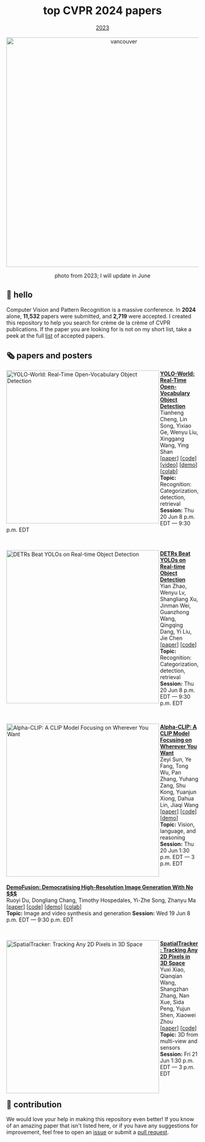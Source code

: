 <div align="center">
  <h1 align="center">top CVPR 2024 papers</h1>
  <a href="https://github.com/SkalskiP/top-cvpr-2023-papers">2023</a>
</div>

<br>

<div align="center">
  <img width="600" src="https://github.com/SkalskiP/top-cvpr-2023-papers/assets/26109316/2d7be39e-11a0-4298-ad90-c0645af0c5ac" alt="vancouver">
  <p>photo from 2023; I will update in June</p>
</div>

## 👋 hello

Computer Vision and Pattern Recognition is a massive conference. In **2024** alone,
**11,532** papers were submitted, and **2,719** were accepted. I created this repository
to help you search for crème de la crème of CVPR publications. If the paper you are
looking for is not on my short list, take a peek at the full
[list](https://cvpr.thecvf.com/Conferences/2024/AcceptedPapers) of accepted papers.

## 🗞️ papers and posters

<!--- AUTOGENERATED_PAPERS_LIST -->
<!---
   WARNING: DO NOT EDIT THIS LIST MANUALLY. IT IS AUTOMATICALLY GENERATED.
   HEAD OVER TO https://github.com/SkalskiP/top-cvpr-2024-papers/blob/master/CONTRIBUTING.md FOR MORE DETAILS ON HOW TO MAKE CHANGES PROPERLY.
-->

<p align="left">
<a href="https://cvpr.thecvf.com/media/PosterPDFs/CVPR%202024/30009.png?t=1717297681.2603958" title="YOLO-World: Real-Time Open-Vocabulary Object Detection"><img src="https://cvpr.thecvf.com/media/PosterPDFs/CVPR%202024/30009.png?t=1717297681.2603958" alt="YOLO-World: Real-Time Open-Vocabulary Object Detection" width="400px" align="left" /></a>
<a href="2401.17270" title="YOLO-World: Real-Time Open-Vocabulary Object Detection"><strong>YOLO-World: Real-Time Open-Vocabulary Object Detection</strong></a>
<br/>
Tianheng Cheng, Lin Song, Yixiao Ge, Wenyu Liu, Xinggang Wang, Ying Shan
<br/>
[<a href="https://arxiv.org/abs/2401.17270">paper</a>] [<a href="https://github.com/AILab-CVC/YOLO-World">code</a>] [<a href="https://youtu.be/X7gKBGVz4vs">video</a>] [<a href="https://huggingface.co/spaces/SkalskiP/YOLO-World">demo</a>] [<a href="https://colab.research.google.com/github/roboflow-ai/notebooks/blob/main/notebooks/zero-shot-object-detection-with-yolo-world.ipynb">colab</a>]
<br/>
<strong>Topic:</strong> Recognition: Categorization, detection, retrieval
<strong>Session:</strong> Thu 20 Jun 8 p.m. EDT — 9:30 p.m. EDT
</p>

<br/>
    

<p align="left">
<a href="https://cvpr.thecvf.com/media/PosterPDFs/CVPR%202024/31301.png?t=1717420504.9897285" title="DETRs Beat YOLOs on Real-time Object Detection"><img src="https://cvpr.thecvf.com/media/PosterPDFs/CVPR%202024/31301.png?t=1717420504.9897285" alt="DETRs Beat YOLOs on Real-time Object Detection" width="400px" align="left" /></a>
<a href="2304.08069" title="DETRs Beat YOLOs on Real-time Object Detection"><strong>DETRs Beat YOLOs on Real-time Object Detection</strong></a>
<br/>
Yian Zhao, Wenyu Lv, Shangliang Xu, Jinman Wei, Guanzhong Wang, Qingqing Dang, Yi Liu, Jie Chen
<br/>
[<a href="https://arxiv.org/abs/2304.08069">paper</a>] [<a href="https://github.com/lyuwenyu/RT-DETR">code</a>]   
<br/>
<strong>Topic:</strong> Recognition: Categorization, detection, retrieval
<strong>Session:</strong> Thu 20 Jun 8 p.m. EDT — 9:30 p.m. EDT
</p>

<br/>
    

<p align="left">
<a href="https://cvpr.thecvf.com/media/PosterPDFs/CVPR%202024/31492.png?t=1717327133.6073072" title="Alpha-CLIP: A CLIP Model Focusing on Wherever You Want"><img src="https://cvpr.thecvf.com/media/PosterPDFs/CVPR%202024/31492.png?t=1717327133.6073072" alt="Alpha-CLIP: A CLIP Model Focusing on Wherever You Want" width="400px" align="left" /></a>
<a href="2312.03818" title="Alpha-CLIP: A CLIP Model Focusing on Wherever You Want"><strong>Alpha-CLIP: A CLIP Model Focusing on Wherever You Want</strong></a>
<br/>
Zeyi Sun, Ye Fang, Tong Wu, Pan Zhang, Yuhang Zang, Shu Kong, Yuanjun Xiong, Dahua Lin, Jiaqi Wang
<br/>
[<a href="https://arxiv.org/abs/2312.03818">paper</a>] [<a href="https://github.com/SunzeY/AlphaCLIP">code</a>]  [<a href="https://huggingface.co/spaces/Zery/Alpha-CLIP_LLaVA-1.5">demo</a>] 
<br/>
<strong>Topic:</strong> Vision, language, and reasoning
<strong>Session:</strong> Thu 20 Jun 1:30 p.m. EDT — 3 p.m. EDT
</p>

<br/>
    

<p align="left">
<a href="2311.16973" title="DemoFusion: Democratising High-Resolution Image Generation With No $$$"><strong>DemoFusion: Democratising High-Resolution Image Generation With No $$$</strong></a>
<br/>
Ruoyi Du, Dongliang Chang, Timothy Hospedales, Yi-Zhe Song, Zhanyu Ma
<br/>
[<a href="https://arxiv.org/abs/2311.16973">paper</a>] [<a href="https://github.com/PRIS-CV/DemoFusion">code</a>]  [<a href="https://huggingface.co/spaces/radames/Enhance-This-DemoFusion-SDXL">demo</a>] [<a href="https://colab.research.google.com/github/camenduru/DemoFusion-colab/blob/main/DemoFusion_colab.ipynb">colab</a>]
<br/>
<strong>Topic:</strong> Image and video synthesis and generation
<strong>Session:</strong> Wed 19 Jun 8 p.m. EDT — 9:30 p.m. EDT
</p>

<br/>
    

<p align="left">
<a href="https://cvpr.thecvf.com/media/PosterPDFs/CVPR%202024/31668.png?t=1717417393.7589533" title="SpatialTracker: Tracking Any 2D Pixels in 3D Space"><img src="https://cvpr.thecvf.com/media/PosterPDFs/CVPR%202024/31668.png?t=1717417393.7589533" alt="SpatialTracker: Tracking Any 2D Pixels in 3D Space" width="400px" align="left" /></a>
<a href="2404.04319" title="SpatialTracker: Tracking Any 2D Pixels in 3D Space"><strong>SpatialTracker: Tracking Any 2D Pixels in 3D Space</strong></a>
<br/>
Yuxi Xiao, Qianqian Wang, Shangzhan Zhang, Nan Xue, Sida Peng, Yujun Shen, Xiaowei Zhou
<br/>
[<a href="https://arxiv.org/abs/2404.04319">paper</a>] [<a href="https://github.com/henry123-boy/SpaTracker">code</a>]   
<br/>
<strong>Topic:</strong> 3D from multi-view and sensors
<strong>Session:</strong> Fri 21 Jun 1:30 p.m. EDT — 3 p.m. EDT
</p>

<br/>
    
<!--- AUTOGENERATED_PAPERS_LIST -->

## 🦸 contribution

We would love your help in making this repository even better! If you know of an amazing
paper that isn't listed here, or if you have any suggestions for improvement, feel free
to open an
[issue](https://github.com/SkalskiP/top-cvpr-2024-papers/issues)
or submit a
[pull request](https://github.com/SkalskiP/top-cvpr-2024-papers/pulls).

